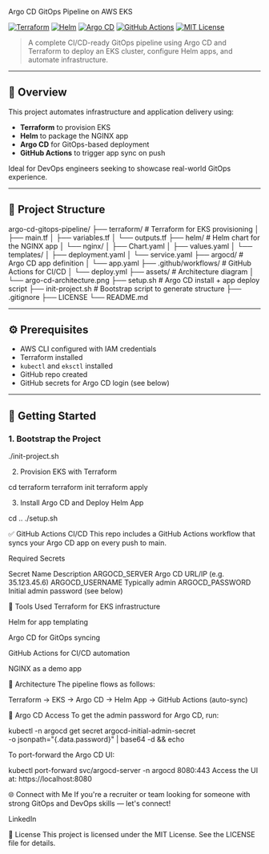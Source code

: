 Argo CD GitOps Pipeline on AWS EKS

[![Terraform](https://img.shields.io/badge/IaC-Terraform-blueviolet?style=flat-square&logo=terraform)](https://www.terraform.io/)
[![Helm](https://img.shields.io/badge/Package_Manager-Helm-0f1689?style=flat-square&logo=helm)](https://helm.sh/)
[![Argo CD](https://img.shields.io/badge/GitOps-Argo%20CD-ef6c00?style=flat-square&logo=argo)](https://argo-cd.readthedocs.io/)
[![GitHub Actions](https://img.shields.io/github/actions/workflow/status/LMorrison-cyber/argo-cd-gitops-pipeline/terraform.yml?label=GitHub%20Actions&style=flat-square&logo=githubactions)](https://github.com/LMorrison-cyber/argo-cd-gitops-pipeline/actions)
[![MIT License](https://img.shields.io/badge/License-MIT-yellow.svg?style=flat-square)](LICENSE)

> A complete CI/CD-ready GitOps pipeline using Argo CD and Terraform to deploy an EKS cluster, configure Helm apps, and automate infrastructure.

---

## 🚀 Overview

This project automates infrastructure and application delivery using:

- **Terraform** to provision EKS
- **Helm** to package the NGINX app
- **Argo CD** for GitOps-based deployment
- **GitHub Actions** to trigger app sync on push

Ideal for DevOps engineers seeking to showcase real-world GitOps experience.

---

## 📁 Project Structure

argo-cd-gitops-pipeline/ ├── terraform/ # Terraform for EKS provisioning │ ├── main.tf │ ├── variables.tf │ └── outputs.tf ├── helm/ # Helm chart for the NGINX app │ └── nginx/ │ ├── Chart.yaml │ ├── values.yaml │ └── templates/ │ ├── deployment.yaml │ └── service.yaml ├── argocd/ # Argo CD app definition │ └── app.yaml ├── .github/workflows/ # GitHub Actions for CI/CD │ └── deploy.yml ├── assets/ # Architecture diagram │ └── argo-cd-architecture.png ├── setup.sh # Argo CD install + app deploy script ├── init-project.sh # Bootstrap script to generate structure ├── .gitignore ├── LICENSE └── README.md


---

## ⚙️ Prerequisites

- AWS CLI configured with IAM credentials
- Terraform installed
- `kubectl` and `eksctl` installed
- GitHub repo created
- GitHub secrets for Argo CD login (see below)

---

## 🔧 Getting Started

### 1. Bootstrap the Project


./init-project.sh

2. Provision EKS with Terraform

cd terraform
terraform init
terraform apply

3. Install Argo CD and Deploy Helm App

cd ..
./setup.sh

✅ GitHub Actions CI/CD
This repo includes a GitHub Actions workflow that syncs your Argo CD app on every push to main.

Required Secrets

Secret Name Description
ARGOCD_SERVER   Argo CD URL/IP (e.g. 35.123.45.6)
ARGOCD_USERNAME Typically admin
ARGOCD_PASSWORD Initial admin password (see below)

🧰 Tools Used
Terraform for EKS infrastructure

Helm for app templating

Argo CD for GitOps syncing

GitHub Actions for CI/CD automation

NGINX as a demo app

📸 Architecture
The pipeline flows as follows:

Terraform → EKS → Argo CD → Helm App → GitHub Actions (auto-sync)



🔐 Argo CD Access
To get the admin password for Argo CD, run:


kubectl -n argocd get secret argocd-initial-admin-secret \
  -o jsonpath="{.data.password}" | base64 -d && echo

To port-forward the Argo CD UI:

kubectl port-forward svc/argocd-server -n argocd 8080:443
Access the UI at: https://localhost:8080

🌐 Connect with Me
If you're a recruiter or team looking for someone with strong GitOps and DevOps skills — let's connect!

LinkedIn

📄 License
This project is licensed under the MIT License. See the LICENSE file for details.
